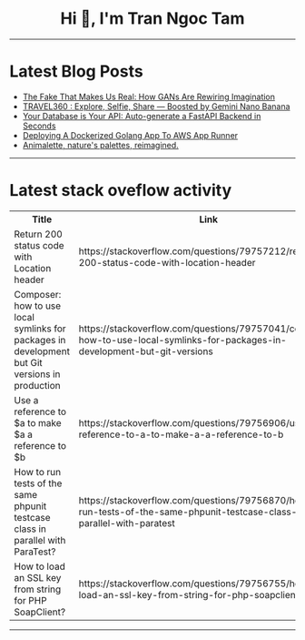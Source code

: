 <h1 align="center">Hi 👋, I'm Tran Ngoc Tam</h1>

---

# Latest Blog Posts 
<!-- BLOG-POST-LIST:START -->
- [The Fake That Makes Us Real: How GANs Are Rewiring Imagination](https://dev.to/naresh_82de734ade4c1c66d9/the-fake-that-makes-us-real-how-gans-are-rewiring-imagination-3kam)
- [TRAVEL360 : Explore, Selfie, Share — Boosted by Gemini Nano Banana](https://dev.to/amine_zamani_c29c02303ef9/travel360-by-amine-zamani-4m6p)
- [Your Database is Your API: Auto-generate a FastAPI Backend in Seconds](https://dev.to/yrrrrrf/your-database-is-your-api-auto-generate-a-fastapi-backend-in-seconds-2hip)
- [Deploying A Dockerized Golang App To AWS App Runner](https://dev.to/aws-builders/deploying-a-dockerized-golang-app-to-aws-app-runner-1hnn)
- [Animalette, nature&#39;s palettes, reimagined.](https://dev.to/arefvc/animalette-natures-palettes-reimagined-4f0j)
<!-- BLOG-POST-LIST:END -->

---

# Latest stack oveflow activity
<table>
  <tr><th>Title</th><th>Link</th></tr>
  <!-- STACKOVERFLOW:START --><tr><td>Return 200 status code with Location header</td><td>https://stackoverflow.com/questions/79757212/return-200-status-code-with-location-header</td></tr><tr><td>Composer: how to use local symlinks for packages in development but Git versions in production</td><td>https://stackoverflow.com/questions/79757041/composer-how-to-use-local-symlinks-for-packages-in-development-but-git-versions</td></tr><tr><td>Use a reference to $a to make $a a reference to $b</td><td>https://stackoverflow.com/questions/79756906/use-a-reference-to-a-to-make-a-a-reference-to-b</td></tr><tr><td>How to run tests of the same phpunit testcase class in parallel with ParaTest?</td><td>https://stackoverflow.com/questions/79756870/how-to-run-tests-of-the-same-phpunit-testcase-class-in-parallel-with-paratest</td></tr><tr><td>How to load an SSL key from string for PHP SoapClient?</td><td>https://stackoverflow.com/questions/79756755/how-to-load-an-ssl-key-from-string-for-php-soapclient</td></tr><!-- STACKOVERFLOW:END -->
</table>

---


